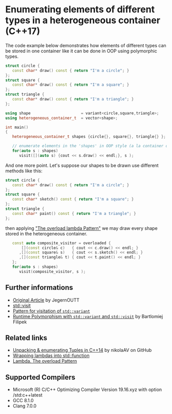 # Enumerating elements of different types in a heterogeneous container (C++17)
The code example below demonstrates how elements of different types can be stored in one container like it can be done in OOP using polymorphic types. 
```cpp
struct circle {
   const char* draw() const { return "I'm a circle"; }
};
struct square {
   const char* draw() const { return "I'm a square"; }
};
struct triangle {
   const char* draw() const { return "I'm a triangle"; }
};

using shape                      = variant<circle,square,triangle>; 
using heterogeneous_container_t  = vector<shape>; 

int main()
{
   heterogeneous_container_t shapes {circle{}, square{}, triangle{} };

   // enumerate elements in the 'shapes' in OOP style (a la container of polymorphic types)
   for(auto s : shapes)
      visit([](auto s) {cout << s.draw() << endl;}, s );
```
And one more point. Let's suppose our shapes to be drawn use different methods like this:
```cpp
struct circle {
   const char* draw() const { return "I'm a circle"; }
};
struct square {
   const char* sketch() const { return "I'm a square"; }
};
struct triangle {
   const char* paint() const { return "I'm a triangle"; }
};
```
then applying ["The overload lambda Pattern"](https://www.bfilipek.com/2019/02/2lines3featuresoverload.html) we may draw every shape stored in the  heterogeneous container. 
```cpp
   const auto composite_visitor = overloaded {
       [](const circle& c)   { cout << c.draw() << endl; }
      ,[](const square& s)   { cout << s.sketch() << endl; }
      ,[](const triangle& t) { cout << t.paint() << endl; }
   };
   for(auto s : shapes)
      visit(composite_visitor, s );
```

## Further informations
* [Original Article](https://habrahabr.ru/post/332084/) by JegernOUTT
* [std::visit](http://en.cppreference.com/w/cpp/utility/variant/visit)
* [Pattern for visitation of `std::variant`](https://www.bfilipek.com/2019/02/2lines3featuresoverload.html)
* [Runtime Polymorphism with `std::variant` and `std::visit`](https://www.bfilipek.com/2020/04/variant-virtual-polymorphism.html) by Bartlomiej Filipek

## Related links
* [Unpacking & enumerating Tuples in C++14](../../tuple/unpacking_tuples) by nikolaAV on GitHub
* [Wrapping lambdas into std::function](../../function/wrapping_lambdas) 
* [Lambda. The overload Pattern](../../lambda/lambda_overloaded)

## Supported Compilers
* Microsoft (R) C/C++ Optimizing Compiler Version 19.16.xyz with option /std:c++latest
* GCC 8.1.0
* Clang 7.0.0

